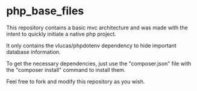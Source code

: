 # php_base_files

This repository contains a basic mvc architecture and was made with the intent to quickly initiate a native php project.

It only contains the vlucas/phpdotenv dependency to hide important database information.

To get the necessary dependencies, just use the "composer.json" file with the "composer install" command to install them.

Feel free to fork and modify this repository as you wish.
